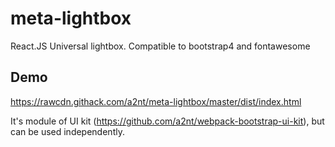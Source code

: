 # meta-lightbox

React.JS Universal lightbox.
Compatible to bootstrap4 and fontawesome

## Demo

https://rawcdn.githack.com/a2nt/meta-lightbox/master/dist/index.html

It's module of UI kit (https://github.com/a2nt/webpack-bootstrap-ui-kit), but can be used independently.
